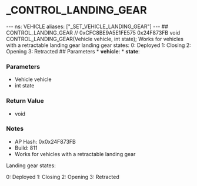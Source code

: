 # _CONTROL_LANDING_GEAR

--- ns: VEHICLE aliases: ["_SET_VEHICLE_LANDING_GEAR"] --- ## CONTROL_LANDING_GEAR  // 0xCFC8BE9A5E1FE575 0x24F873FB void CONTROL_LANDING_GEAR(Vehicle vehicle, int state);  Works for vehicles with a retractable landing gear landing gear states: 0: Deployed 1: Closing 2: Opening 3: Retracted  ## Parameters * **vehicle**: * **state**:

### Parameters
* Vehicle vehicle
* int state

### Return Value
* void

### Notes
* AP Hash: 0x0x24F873FB
* Build: 811
* Works for vehicles with a retractable landing gear

Landing gear states:

0: Deployed
1: Closing
2: Opening
3: Retracted


